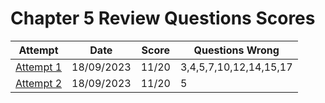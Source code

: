 #  Chapter 5 Review Questions Scores

| Attempt| Date | Score | Questions Wrong |
| -------|----- |------| ----------------|
| [Attempt 1](/src/review_questions/chapter_5/attempt_1/)      | 18/09/2023| 11/20 | 3,4,5,7,10,12,14,15,17 |
| [Attempt 2](/src/review_questions/chapter_5/attempt_2/)      | 18/09/2023| 11/20 | 5 |

